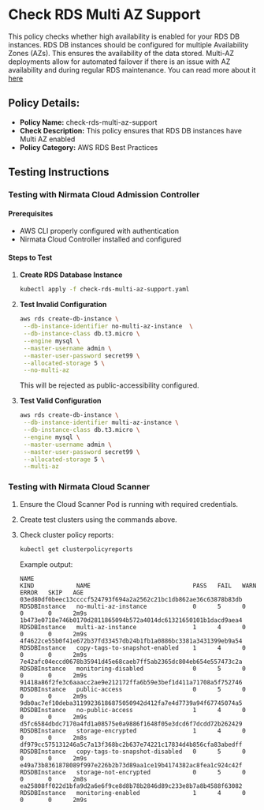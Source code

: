 # Check RDS Multi AZ Support

This policy checks whether high availability is enabled for your RDS DB instances.
RDS DB instances should be configured for multiple Availability Zones (AZs). 
This ensures the availability of the data stored. Multi-AZ deployments allow for automated failover 
if there is an issue with AZ availability and during regular RDS maintenance.
You can read more about it [here](https://docs.aws.amazon.com/securityhub/latest/userguide/rds-controls.html#rds-5)

## Policy Details:

- **Policy Name:** check-rds-multi-az-support
- **Check Description:** This policy ensures that RDS DB instances have Multi AZ enabled
- **Policy Category:** AWS RDS Best Practices

## Testing Instructions

### Testing with Nirmata Cloud Admission Controller

#### Prerequisites
- AWS CLI properly configured with authentication
- Nirmata Cloud Controller installed and configured

#### Steps to Test

1. **Create RDS Database Instance**
   ```bash
   kubectl apply -f check-rds-multi-az-support.yaml
   ```

2. **Test Invalid Configuration**
   ```bash
   aws rds create-db-instance \
    --db-instance-identifier no-multi-az-instance  \
    --db-instance-class db.t3.micro \
    --engine mysql \
    --master-username admin \
    --master-user-password secret99 \
    --allocated-storage 5 \
    --no-multi-az
   ```
   This will be rejected as public-accessibility configured.

3. **Test Valid Configuration**
   ```bash
   aws rds create-db-instance \
    --db-instance-identifier multi-az-instance \
    --db-instance-class db.t3.micro \
    --engine mysql \
    --master-username admin \
    --master-user-password secret99 \
    --allocated-storage 5 \
    --multi-az
   ```

### Testing with Nirmata Cloud Scanner

1. Ensure the Cloud Scanner Pod is running with required credentials.

2. Create test clusters using the commands above.

3. Check cluster policy reports:
   ```bash
   kubectl get clusterpolicyreports
   ```

   Example output:
   ```
   NAME                                                              KIND            NAME                             PASS   FAIL   WARN   ERROR   SKIP   AGE
   03ed80df0beec13ccccf524793f694a2a2562c21bc1db862ae36c63878b83db   RDSDBInstance   no-multi-az-instance             0      5      0      0       0      2m9s
   1b473e0718e746b0170d2811865094b572a4014dc61321650101b1dacd9aea4   RDSDBInstance   multi-az-instance                1      4      0      0       0      2m9s
   4f4622ce55b0f41e672b37fd33457db24b1fb1a0886bc3381a3431399eb9a54   RDSDBInstance   copy-tags-to-snapshot-enabled    1      4      0      0       0      2m9s
   7e42afc04eccd0678b35941d45e68caeb7ff5ab2365dc804eb654e557473c2a   RDSDBInstance   monitoring-disabled              0      5      0      0       0      2m9s
   91418a86f2fe3c6aaacc2ae9e212172ffa6b59e3bef1d411a71708a5f752746   RDSDBInstance   public-access                    0      5      0      0       0      2m9s
   9db0ac7ef10deba31199236186875050942d412fa7e4d7739a94f67745074a5   RDSDBInstance   no-public-access                 1      4      0      0       0      2m9s
   d5fc6584dbdc7170a4fd1a08575e0a9886f1648f05e3dcd6f7dcdd72b262429   RDSDBInstance   storage-encrypted                1      4      0      0       0      2m8s
   df979cc575131246a5c7a13f368bc2b637e74221c17834d4b856cfa83abedff   RDSDBInstance   copy-tags-to-snapshot-disabled   0      5      0      0       0      2m9s
   e49a73b8361878089f997e226b2b73d89aa1ce19b4174382ac8fea1c924c42f   RDSDBInstance   storage-not-encrypted            0      5      0      0       0      2m8s
   ea25808ff022d1bfa9d2a6e6f9ce8d8b78b2846d89c233e8b7a8b4588f63082   RDSDBInstance   monitoring-enabled               1      4      0      0       0      2m9s

   ```
